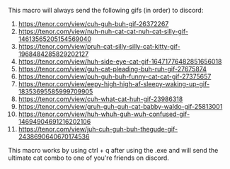 This macro will always send the following gifs (in order) to discord:
1. https://tenor.com/view/cuh-guh-buh-gif-26372267
2. https://tenor.com/view/nuh-nuh-cat-cat-nuh-cat-silly-gif-14613565205154569040
3. https://tenor.com/view/pruh-cat-silly-silly-cat-kitty-gif-1968484285829202127
4. https://tenor.com/view/huh-side-eye-cat-gif-16471776482851656018
5. https://tenor.com/view/guh-cat-pleading-buh-ruh-gif-27675874
6. https://tenor.com/view/puh-guh-buh-funny-cat-cat-gif-27375657
7. https://tenor.com/view/eepy-high-high-af-sleepy-waking-up-gif-18353695585999709905
8. https://tenor.com/view/cuh-what-cat-huh-gif-23986318
9. https://tenor.com/view/gruh-guh-guh-cat-babby-waldo-gif-25813001
10. https://tenor.com/view/huh-whuh-guh-wuh-confused-gif-14694904691216202106
11. https://tenor.com/view/juh-cuh-guh-buh-thegude-gif-2438690640670174536

This macro works by using ctrl + q after using the .exe and will send the ultimate cat combo to one of you're friends on discord.

